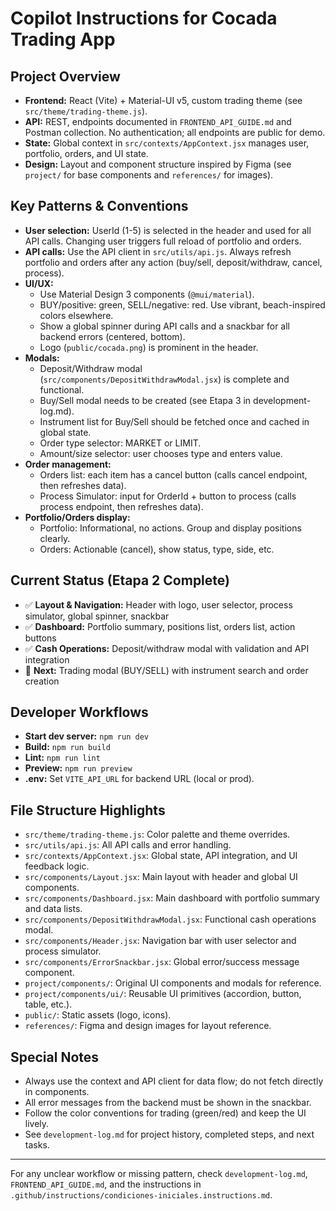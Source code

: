 # Copilot Instructions for Cocada Trading App

## Project Overview
- **Frontend:** React (Vite) + Material-UI v5, custom trading theme (see `src/theme/trading-theme.js`).
- **API:** REST, endpoints documented in `FRONTEND_API_GUIDE.md` and Postman collection. No authentication; all endpoints are public for demo.
- **State:** Global context in `src/contexts/AppContext.jsx` manages user, portfolio, orders, and UI state.
- **Design:** Layout and component structure inspired by Figma (see `project/` for base components and `references/` for images).

## Key Patterns & Conventions
- **User selection:** UserId (1-5) is selected in the header and used for all API calls. Changing user triggers full reload of portfolio and orders.
- **API calls:** Use the API client in `src/utils/api.js`. Always refresh portfolio and orders after any action (buy/sell, deposit/withdraw, cancel, process).
- **UI/UX:**
  - Use Material Design 3 components (`@mui/material`).
  - BUY/positive: green, SELL/negative: red. Use vibrant, beach-inspired colors elsewhere.
  - Show a global spinner during API calls and a snackbar for all backend errors (centered, bottom).
  - Logo (`public/cocada.png`) is prominent in the header.
- **Modals:**
  - Deposit/Withdraw modal (`src/components/DepositWithdrawModal.jsx`) is complete and functional.
  - Buy/Sell modal needs to be created (see Etapa 3 in development-log.md).
  - Instrument list for Buy/Sell should be fetched once and cached in global state.
  - Order type selector: MARKET or LIMIT.
  - Amount/size selector: user chooses type and enters value.
- **Order management:**
  - Orders list: each item has a cancel button (calls cancel endpoint, then refreshes data).
  - Process Simulator: input for OrderId + button to process (calls process endpoint, then refreshes data).
- **Portfolio/Orders display:**
  - Portfolio: Informational, no actions. Group and display positions clearly.
  - Orders: Actionable (cancel), show status, type, side, etc.

## Current Status (Etapa 2 Complete)
- ✅ **Layout & Navigation:** Header with logo, user selector, process simulator, global spinner, snackbar
- ✅ **Dashboard:** Portfolio summary, positions list, orders list, action buttons
- ✅ **Cash Operations:** Deposit/withdraw modal with validation and API integration
- 🔄 **Next:** Trading modal (BUY/SELL) with instrument search and order creation

## Developer Workflows
- **Start dev server:** `npm run dev`
- **Build:** `npm run build`
- **Lint:** `npm run lint`
- **Preview:** `npm run preview`
- **.env:** Set `VITE_API_URL` for backend URL (local or prod).

## File Structure Highlights
- `src/theme/trading-theme.js`: Color palette and theme overrides.
- `src/utils/api.js`: All API calls and error handling.
- `src/contexts/AppContext.jsx`: Global state, API integration, and UI feedback logic.
- `src/components/Layout.jsx`: Main layout with header and global UI components.
- `src/components/Dashboard.jsx`: Main dashboard with portfolio summary and data lists.
- `src/components/DepositWithdrawModal.jsx`: Functional cash operations modal.
- `src/components/Header.jsx`: Navigation bar with user selector and process simulator.
- `src/components/ErrorSnackbar.jsx`: Global error/success message component.
- `project/components/`: Original UI components and modals for reference.
- `project/components/ui/`: Reusable UI primitives (accordion, button, table, etc.).
- `public/`: Static assets (logo, icons).
- `references/`: Figma and design images for layout reference.

## Special Notes
- Always use the context and API client for data flow; do not fetch directly in components.
- All error messages from the backend must be shown in the snackbar.
- Follow the color conventions for trading (green/red) and keep the UI lively.
- See `development-log.md` for project history, completed steps, and next tasks.

---

For any unclear workflow or missing pattern, check `development-log.md`, `FRONTEND_API_GUIDE.md`, and the instructions in `.github/instructions/condiciones-iniciales.instructions.md`.
